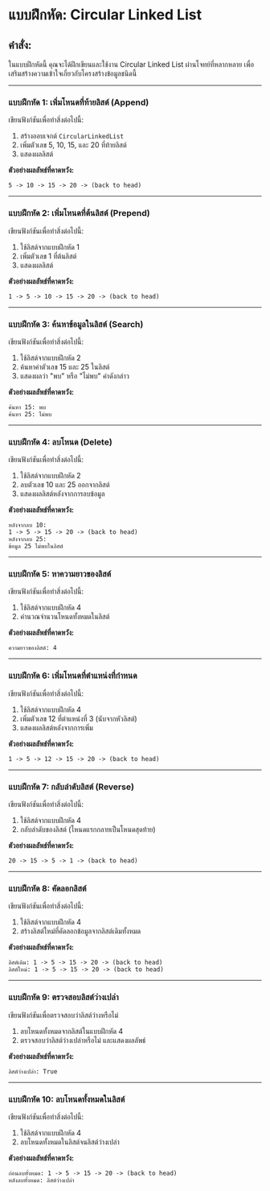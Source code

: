 # แบบฝึกหัด: Circular Linked List

## คำสั่ง:
ในแบบฝึกหัดนี้ คุณจะได้ฝึกเขียนและใช้งาน Circular Linked List ผ่านโจทย์ที่หลากหลาย เพื่อเสริมสร้างความเข้าใจเกี่ยวกับโครงสร้างข้อมูลชนิดนี้

---

### **แบบฝึกหัด 1:** เพิ่มโหนดที่ท้ายลิสต์ (Append)
เขียนฟังก์ชันเพื่อทำสิ่งต่อไปนี้:
1. สร้างออบเจกต์ `CircularLinkedList`
2. เพิ่มตัวเลข 5, 10, 15, และ 20 ที่ท้ายลิสต์
3. แสดงผลลิสต์

**ตัวอย่างผลลัพธ์ที่คาดหวัง:**
```
5 -> 10 -> 15 -> 20 -> (back to head)
```

---

### **แบบฝึกหัด 2:** เพิ่มโหนดที่ต้นลิสต์ (Prepend)
เขียนฟังก์ชันเพื่อทำสิ่งต่อไปนี้:
1. ใช้ลิสต์จากแบบฝึกหัด 1
2. เพิ่มตัวเลข 1 ที่ต้นลิสต์
3. แสดงผลลิสต์

**ตัวอย่างผลลัพธ์ที่คาดหวัง:**
```
1 -> 5 -> 10 -> 15 -> 20 -> (back to head)
```

---

### **แบบฝึกหัด 3:** ค้นหาข้อมูลในลิสต์ (Search)
เขียนฟังก์ชันเพื่อทำสิ่งต่อไปนี้:
1. ใช้ลิสต์จากแบบฝึกหัด 2
2. ค้นหาค่าตัวเลข 15 และ 25 ในลิสต์
3. แสดงผลว่า "พบ" หรือ "ไม่พบ" ค่าดังกล่าว

**ตัวอย่างผลลัพธ์ที่คาดหวัง:**
```
ค้นหา 15: พบ
ค้นหา 25: ไม่พบ
```

---

### **แบบฝึกหัด 4:** ลบโหนด (Delete)
เขียนฟังก์ชันเพื่อทำสิ่งต่อไปนี้:
1. ใช้ลิสต์จากแบบฝึกหัด 2
2. ลบตัวเลข 10 และ 25 ออกจากลิสต์
3. แสดงผลลิสต์หลังจากการลบข้อมูล

**ตัวอย่างผลลัพธ์ที่คาดหวัง:**
```
หลังจากลบ 10:
1 -> 5 -> 15 -> 20 -> (back to head)
หลังจากลบ 25:
ข้อมูล 25 ไม่พบในลิสต์
```

---

### **แบบฝึกหัด 5:** หาความยาวของลิสต์
เขียนฟังก์ชันเพื่อทำสิ่งต่อไปนี้:
1. ใช้ลิสต์จากแบบฝึกหัด 4
2. คำนวณจำนวนโหนดทั้งหมดในลิสต์

**ตัวอย่างผลลัพธ์ที่คาดหวัง:**
```
ความยาวของลิสต์: 4
```

---

### **แบบฝึกหัด 6:** เพิ่มโหนดที่ตำแหน่งที่กำหนด
เขียนฟังก์ชันเพื่อทำสิ่งต่อไปนี้:
1. ใช้ลิสต์จากแบบฝึกหัด 4
2. เพิ่มตัวเลข 12 ที่ตำแหน่งที่ 3 (นับจากหัวลิสต์)
3. แสดงผลลิสต์หลังจากการเพิ่ม

**ตัวอย่างผลลัพธ์ที่คาดหวัง:**
```
1 -> 5 -> 12 -> 15 -> 20 -> (back to head)
```

---

### **แบบฝึกหัด 7:** กลับลำดับลิสต์ (Reverse)
เขียนฟังก์ชันเพื่อทำสิ่งต่อไปนี้:
1. ใช้ลิสต์จากแบบฝึกหัด 4
2. กลับลำดับของลิสต์ (โหนดแรกกลายเป็นโหนดสุดท้าย)

**ตัวอย่างผลลัพธ์ที่คาดหวัง:**
```
20 -> 15 -> 5 -> 1 -> (back to head)
```

---

### **แบบฝึกหัด 8:** คัดลอกลิสต์
เขียนฟังก์ชันเพื่อทำสิ่งต่อไปนี้:
1. ใช้ลิสต์จากแบบฝึกหัด 4
2. สร้างลิสต์ใหม่ที่คัดลอกข้อมูลจากลิสต์เดิมทั้งหมด

**ตัวอย่างผลลัพธ์ที่คาดหวัง:**
```
ลิสต์เดิม: 1 -> 5 -> 15 -> 20 -> (back to head)
ลิสต์ใหม่: 1 -> 5 -> 15 -> 20 -> (back to head)
```

---

### **แบบฝึกหัด 9:** ตรวจสอบลิสต์ว่างเปล่า
เขียนฟังก์ชันเพื่อตรวจสอบว่าลิสต์ว่างหรือไม่
1. ลบโหนดทั้งหมดจากลิสต์ในแบบฝึกหัด 4
2. ตรวจสอบว่าลิสต์ว่างเปล่าหรือไม่ และแสดงผลลัพธ์

**ตัวอย่างผลลัพธ์ที่คาดหวัง:**
```
ลิสต์ว่างเปล่า: True
```

---

### **แบบฝึกหัด 10:** ลบโหนดทั้งหมดในลิสต์
เขียนฟังก์ชันเพื่อทำสิ่งต่อไปนี้:
1. ใช้ลิสต์จากแบบฝึกหัด 4
2. ลบโหนดทั้งหมดในลิสต์จนลิสต์ว่างเปล่า

**ตัวอย่างผลลัพธ์ที่คาดหวัง:**
```
ก่อนลบทั้งหมด: 1 -> 5 -> 15 -> 20 -> (back to head)
หลังลบทั้งหมด: ลิสต์ว่างเปล่า